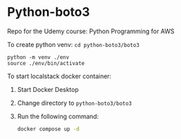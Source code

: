 # Python-boto3
Repo for the Udemy course: Python Programming for AWS

To create python venv:
 `cd python-boto3/boto3`
   ```
   python -m venv ./env  
   source ./env/bin/activate 
   ```


To start localstack docker container:

1. Start Docker Desktop
2. Change directory to `python-boto3/boto3`
3. Run the following command:

   ```bash
   docker compose up -d
   ```